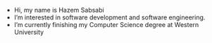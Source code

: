 - Hi, my name is Hazem Sabsabi
- I’m interested in software development and software engineering.
- I’m currently finishing my Computer Science degree at Western University
